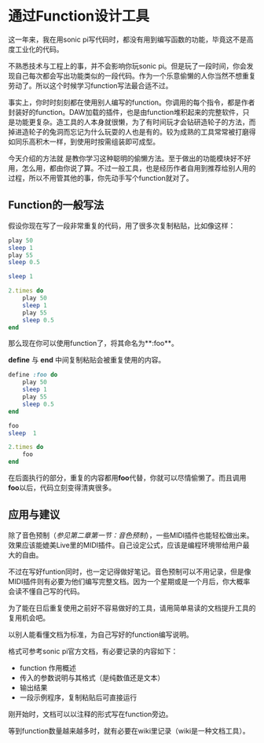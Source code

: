 # 通过Function设计工具

这一年来，我在用sonic pi写代码时，都没有用到编写函数的功能，毕竟这不是高度工业化的代码。

不熟悉技术与工程上的事，并不会影响你玩sonic pi。但是玩了一段时间，你会发现自己每次都会写出功能类似的一段代码。作为一个乐意偷懒的人你当然不想重复劳动了。所以这个时候学习function写法最合适不过。

事实上，你时时刻刻都在使用别人编写的function。你调用的每个指令，都是作者封装好的function。DAW加载的插件，也是由function堆积起来的完整软件，只是功能更复杂。造工具的人本身就很懒，为了有时间玩才会钻研造轮子的方法，而掉进造轮子的兔洞而忘记为什么玩耍的人也是有的。较为成熟的工具常常被打磨得如同乐高积木一样，到使用时按需组装即可成型。

 今天介绍的方法就 是教你学习这种聪明的偷懒方法。至于做出的功能模块好不好用，怎么用，都由你说了算。不过一般工具，也是经历作者自用到推荐给别人用的过程，所以不用管其他的事，你先动手写个function就对了。

## Function的一般写法

假设你现在写了一段非常重复的代码，用了很多次复制粘贴，比如像这样：

```Ruby
play 50
sleep 1
play 55
sleep 0.5

sleep 1

2.times do
    play 50
    sleep 1
    play 55
    sleep 0.5
end
```

那么现在你可以使用function了，将其命名为**:foo**。

**define** 与 **end** 中间复制粘贴会被重复使用的内容。

```ruby
define :foo do
    play 50
    sleep 1
    play 55
    sleep 0.5
end

foo
sleep  1

2.times do
    foo
end
```

在后面执行的部分，重复的内容都用**foo**代替，你就可以尽情偷懒了。而且调用**foo**以后，代码立刻变得清爽很多。

## 应用与建议

除了音色预制（*参见第二章第一节：音色预制*），一些MIDI插件也能轻松做出来。效果应该能媲美Live里的MIDI插件。自己设定公式，应该是编程环境带给用户最大的自由。

不过在写好funtion同时，也一定记得做好笔记。音色预制可以不用记录，但是像MIDI插件则有必要为他们编写完整文档。因为一个星期或是一个月后，你大概率会读不懂自己写的代码。

为了能在日后重复使用之前好不容易做好的工具，请用简单易读的文档提升工具的复用机会吧。

以别人能看懂文档为标准，为自己写好的function编写说明。

格式可参考sonic pi官方文档，有必要记录的内容如下：

- function 作用概述
- 传入的参数说明与其格式（是纯数值还是文本）
- 输出结果
- 一段示例程序，复制粘贴后可直接运行

刚开始时，文档可以以注释的形式写在function旁边。

等到function数量越来越多时，就有必要在wiki里记录（wiki是一种文档工具）。